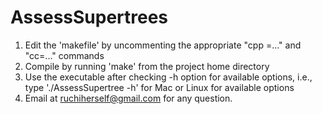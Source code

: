 AssessSupertrees
================
1. Edit the 'makefile' by uncommenting the appropriate "cpp =..." and "cc=..." commands  
2. Compile by running 'make' from the project home directory
3. Use the executable after checking -h option for available options, i.e., type './AssessSupertree -h' for Mac or Linux for available options
4. Email at ruchiherself@gmail.com for any question. 
